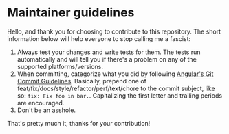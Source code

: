 Maintainer guidelines
=====================

Hello, and thank you for choosing to contribute to this repository. The short
information below will help everyone to stop calling me a fascist:

1. Always test your changes and write tests for them. The tests run
   automatically and will tell you if there's a problem on any of the
   supported platforms/versions.
2. When committing, categorize what you did by following [Angular's Git Commit
   Guidelines](https://github.com/angular/angular.js/blob/master/CONTRIBUTING.md#commit).
   Basically, prepend one of feat/fix/docs/style/refactor/perf/text/chore to the
   commit subject, like so: `fix: Fix foo in bar.`. Capitalizing the first
   letter and trailing periods are encouraged.
3. Don't be an asshole.

That's pretty much it, thanks for your contribution!

